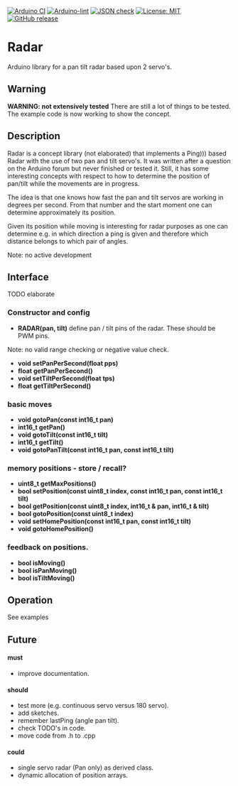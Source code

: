 
[![Arduino CI](https://github.com/RobTillaart/Radar/workflows/Arduino%20CI/badge.svg)](https://github.com/marketplace/actions/arduino_ci)
[![Arduino-lint](https://github.com/RobTillaart/RADAR/actions/workflows/arduino-lint.yml/badge.svg)](https://github.com/RobTillaart/RADAR/actions/workflows/arduino-lint.yml)
[![JSON check](https://github.com/RobTillaart/RADAR/actions/workflows/jsoncheck.yml/badge.svg)](https://github.com/RobTillaart/RADAR/actions/workflows/jsoncheck.yml)
[![License: MIT](https://img.shields.io/badge/license-MIT-green.svg)](https://github.com/RobTillaart/Radar/blob/master/LICENSE)
[![GitHub release](https://img.shields.io/github/release/RobTillaart/Radar.svg?maxAge=3600)](https://github.com/RobTillaart/Radar/releases)


# Radar

Arduino library for a pan tilt radar based upon 2 servo's.


## Warning

**WARNING: not extensively tested**
There are still a lot of things to be tested. 
The example code is now working to show the concept.


## Description

Radar is a concept library (not elaborated) that implements a Ping))) based Radar
with the use of two pan and tilt servo's. 
It was written after a question on the Arduino forum but never finished or tested it. 
Still, it has some interesting concepts with respect to how to determine the position 
of pan/tilt while the movements are in progress. 

The idea is that one knows how fast the pan and tilt servos are working in degrees per second.
From that number and the start moment one can determine approximately its position. 

Given its position while moving is interesting for radar purposes as one can determine e.g.
in which direction a ping is given and therefore which distance belongs to which pair of angles.

Note: no active development 


## Interface

TODO elaborate


### Constructor and config

- **RADAR(pan, tilt)** define pan / tilt pins of the radar. These should be PWM pins.

Note: no valid range checking or negative value check.
- **void setPanPerSecond(float pps)**
- **float getPanPerSecond()**
- **void setTiltPerSecond(float tps)**
- **float getTiltPerSecond()**


### basic moves

- **void gotoPan(const int16_t pan)**
- **int16_t getPan()**
- **void  gotoTilt(const int16_t tilt)**
- **int16_t getTilt()**
- **void gotoPanTilt(const int16_t pan, const int16_t tilt)**


### memory positions - store / recall?

- **uint8_t getMaxPositions()**
- **bool setPosition(const uint8_t index, const int16_t pan, const int16_t tilt)**
- **bool getPosition(const uint8_t index, int16_t & pan, int16_t & tilt)**
- **bool gotoPosition(const uint8_t index)**
- **void setHomePosition(const int16_t pan, const int16_t tilt)**
- **void gotoHomePosition()**


### feedback on positions.

- **bool isMoving()**
- **bool isPanMoving()**
- **bool isTiltMoving()**


## Operation

See examples


## Future

#### must
- improve documentation.

#### should
- test more (e.g. continuous servo versus 180 servo).
- add sketches.
- remember lastPing (angle pan tilt).
- check TODO's in code.
- move code from .h to .cpp

#### could
- single servo radar (Pan only) as derived class.
- dynamic allocation of position arrays.



